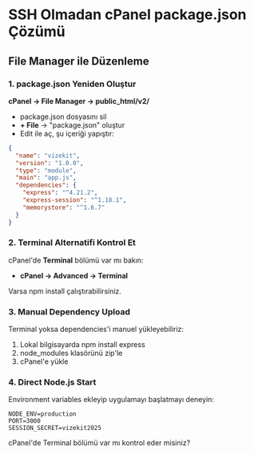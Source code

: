 # SSH Olmadan cPanel package.json Çözümü

## File Manager ile Düzenleme

### 1. package.json Yeniden Oluştur
**cPanel → File Manager → public_html/v2/**
- package.json dosyasını sil
- **+ File** → "package.json" oluştur
- Edit ile aç, şu içeriği yapıştır:

```json
{
  "name": "vizekit",
  "version": "1.0.0",
  "type": "module",
  "main": "app.js",
  "dependencies": {
    "express": "^4.21.2",
    "express-session": "^1.18.1",
    "memorystore": "^1.6.7"
  }
}
```

### 2. Terminal Alternatifi Kontrol Et
cPanel'de **Terminal** bölümü var mı bakın:
- **cPanel → Advanced → Terminal**

Varsa npm install çalıştırabilirsiniz.

### 3. Manual Dependency Upload
Terminal yoksa dependencies'i manuel yükleyebiliriz:
1. Lokal bilgisayarda npm install express
2. node_modules klasörünü zip'le  
3. cPanel'e yükle

### 4. Direct Node.js Start
Environment variables ekleyip uygulamayı başlatmayı deneyin:
```
NODE_ENV=production
PORT=3000
SESSION_SECRET=vizekit2025
```

cPanel'de Terminal bölümü var mı kontrol eder misiniz?